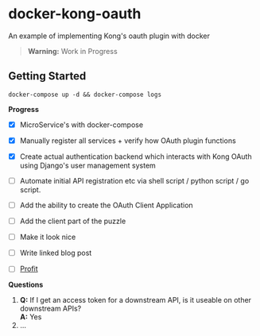 # docker-kong-oauth
An example of implementing Kong's oauth plugin with docker

> **Warning:** Work in Progress

## Getting Started

```
docker-compose up -d && docker-compose logs
```


**Progress**

* [x] MicroService's with docker-compose
* [x] Manually register all services + verify how OAuth plugin functions
* [x] Create actual authentication backend which interacts with Kong OAuth using Django's user management system
* [ ] Automate initial API registration etc via shell script / python script / go script. 
* [ ] Add the ability to create the OAuth Client Application 
* [ ] Add the client part of the puzzle
* [ ] Make it look nice
* [ ] Write linked blog post
* [ ] [Profit](http://www.lstreetc.com/wp-content/uploads/2014/04/Underpants-Gnomes.png)




**Questions**

1. **Q:** If I get an access token for a downstream API, is it useable on other downstream APIs? <br/>
**A:** Yes
1. ...